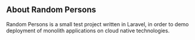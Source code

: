 ## About Random Persons

Random Persons is a small test project written in Laravel, in order to demo deployment of monolith applications on cloud native technologies.
